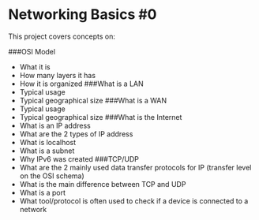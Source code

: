 # Networking Basics \#0
This project covers concepts on:

###OSI Model
* What it is
* How many layers it has
* How it is organized
###What is a LAN
* Typical usage
* Typical geographical size
###What is a WAN
* Typical usage
* Typical geographical size
###What is the Internet
* What is an IP address
* What are the 2 types of IP address
* What is localhost
* What is a subnet
* Why IPv6 was created
###TCP/UDP
* What are the 2 mainly used data transfer protocols for IP (transfer level on the OSI schema)
* What is the main difference between TCP and UDP
* What is a port
* What tool/protocol is often used to check if a device is connected to a network

